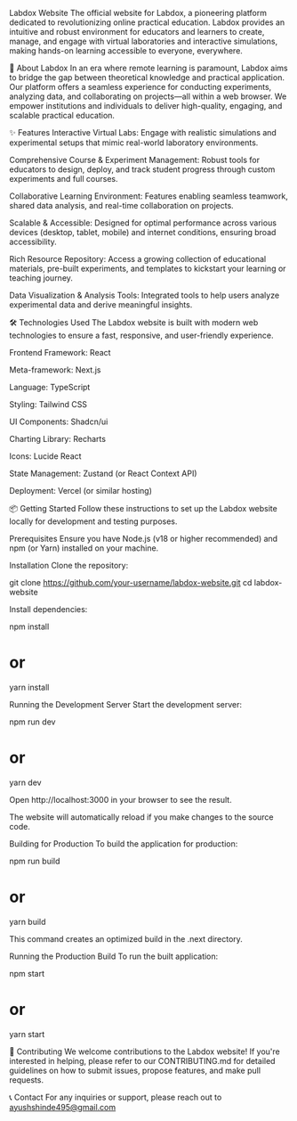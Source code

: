 Labdox Website
The official website for Labdox, a pioneering platform dedicated to revolutionizing online practical education. Labdox provides an intuitive and robust environment for educators and learners to create, manage, and engage with virtual laboratories and interactive simulations, making hands-on learning accessible to everyone, everywhere.

🚀 About Labdox
In an era where remote learning is paramount, Labdox aims to bridge the gap between theoretical knowledge and practical application. Our platform offers a seamless experience for conducting experiments, analyzing data, and collaborating on projects—all within a web browser. We empower institutions and individuals to deliver high-quality, engaging, and scalable practical education.

✨ Features
Interactive Virtual Labs: Engage with realistic simulations and experimental setups that mimic real-world laboratory environments.

Comprehensive Course & Experiment Management: Robust tools for educators to design, deploy, and track student progress through custom experiments and full courses.

Collaborative Learning Environment: Features enabling seamless teamwork, shared data analysis, and real-time collaboration on projects.

Scalable & Accessible: Designed for optimal performance across various devices (desktop, tablet, mobile) and internet conditions, ensuring broad accessibility.

Rich Resource Repository: Access a growing collection of educational materials, pre-built experiments, and templates to kickstart your learning or teaching journey.

Data Visualization & Analysis Tools: Integrated tools to help users analyze experimental data and derive meaningful insights.

🛠️ Technologies Used
The Labdox website is built with modern web technologies to ensure a fast, responsive, and user-friendly experience.

Frontend Framework: React

Meta-framework: Next.js

Language: TypeScript

Styling: Tailwind CSS

UI Components: Shadcn/ui

Charting Library: Recharts

Icons: Lucide React

State Management: Zustand (or React Context API)

Deployment: Vercel (or similar hosting)

📦 Getting Started
Follow these instructions to set up the Labdox website locally for development and testing purposes.

Prerequisites
Ensure you have Node.js (v18 or higher recommended) and npm (or Yarn) installed on your machine.

Installation
Clone the repository:

git clone https://github.com/your-username/labdox-website.git
cd labdox-website

Install dependencies:

npm install
# or
yarn install

Running the Development Server
Start the development server:

npm run dev
# or
yarn dev

Open http://localhost:3000 in your browser to see the result.

The website will automatically reload if you make changes to the source code.

Building for Production
To build the application for production:

npm run build
# or
yarn build

This command creates an optimized build in the .next directory.

Running the Production Build
To run the built application:

npm start
# or
yarn start

🤝 Contributing
We welcome contributions to the Labdox website! If you're interested in helping, please refer to our CONTRIBUTING.md for detailed guidelines on how to submit issues, propose features, and make pull requests.

📞 Contact
For any inquiries or support, please reach out to ayushshinde495@gmail.com 
